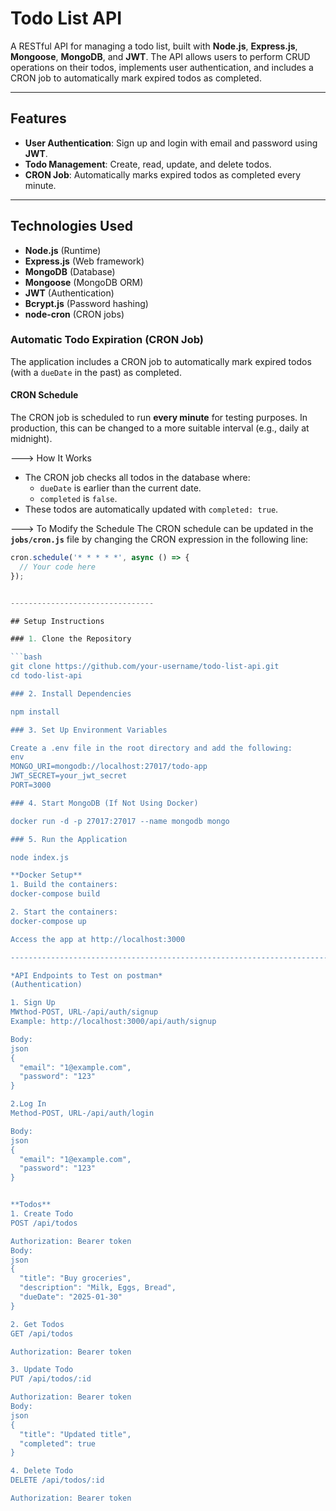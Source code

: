 # Todo List API

A RESTful API for managing a todo list, built with **Node.js**, **Express.js**, **Mongoose**, **MongoDB**, and **JWT**. The API allows users to perform CRUD operations on their todos, implements user authentication, and includes a CRON job to automatically mark expired todos as completed.

---

## Features

- **User Authentication**: Sign up and login with email and password using **JWT**.
- **Todo Management**: Create, read, update, and delete todos.
- **CRON Job**: Automatically marks expired todos as completed every minute.

---

## Technologies Used

- **Node.js** (Runtime)
- **Express.js** (Web framework)
- **MongoDB** (Database)
- **Mongoose** (MongoDB ORM)
- **JWT** (Authentication)
- **Bcrypt.js** (Password hashing)
- **node-cron** (CRON jobs)

### Automatic Todo Expiration (CRON Job)

The application includes a CRON job to automatically mark expired todos (with a `dueDate` in the past) as completed.

#### CRON Schedule
The CRON job is scheduled to run **every minute** for testing purposes. In production, this can be changed to a more suitable interval (e.g., daily at midnight).

---> How It Works
- The CRON job checks all todos in the database where:
  - `dueDate` is earlier than the current date.
  - `completed` is `false`.
- These todos are automatically updated with `completed: true`.

---> To Modify the Schedule
The CRON schedule can be updated in the **`jobs/cron.js`** file by changing the CRON expression in the following line:
```javascript
cron.schedule('* * * * *', async () => {
  // Your code here
});


--------------------------------

## Setup Instructions

### 1. Clone the Repository

```bash
git clone https://github.com/your-username/todo-list-api.git
cd todo-list-api

### 2. Install Dependencies

npm install

### 3. Set Up Environment Variables

Create a .env file in the root directory and add the following:
env
MONGO_URI=mongodb://localhost:27017/todo-app
JWT_SECRET=your_jwt_secret
PORT=3000

### 4. Start MongoDB (If Not Using Docker)

docker run -d -p 27017:27017 --name mongodb mongo

### 5. Run the Application

node index.js

**Docker Setup**
1. Build the containers:
docker-compose build

2. Start the containers:
docker-compose up

Access the app at http://localhost:3000

--------------------------------------------------------------------------------------------

*API Endpoints to Test on postman*
(Authentication)

1. Sign Up
MWthod-POST, URL-/api/auth/signup
Example: http://localhost:3000/api/auth/signup

Body:
json
{
  "email": "1@example.com",
  "password": "123"
}

2.Log In
Method-POST, URL-/api/auth/login

Body:
json
{
  "email": "1@example.com",
  "password": "123"
}


**Todos**
1. Create Todo
POST /api/todos

Authorization: Bearer token
Body:
json
{
  "title": "Buy groceries",
  "description": "Milk, Eggs, Bread",
  "dueDate": "2025-01-30"
}

2. Get Todos
GET /api/todos

Authorization: Bearer token

3. Update Todo
PUT /api/todos/:id

Authorization: Bearer token
Body:
json
{
  "title": "Updated title",
  "completed": true
}

4. Delete Todo
DELETE /api/todos/:id

Authorization: Bearer token

